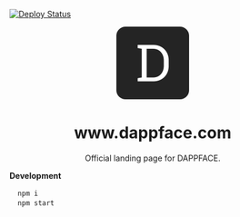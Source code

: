 [![Deploy Status][deploy-status-svg]][deploy-status-link]

<div align="center">
  <img src="./static/icon.png" alt="DAPPFACE Logo" style="border-radius: 16px;width:128px;" />
  <h1>www.dappface.com</h1>
  <p>Official landing page for DAPPFACE.</p>
</div>

**Development**

```bash
  npm i
  npm start
```

[deploy-status-svg]: https://github.com/dappface/www.dappface.com/workflows/Deploy/badge.svg
[deploy-status-link]: https://github.com/dappface/www.dappface.com/actions?workflow=Deploy
